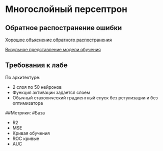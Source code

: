 # Многослойный персептрон

## Обратное распостранение ошибки

[Хорошое объяснение обратного распостранения](https://medium.com/@tiago.tmleite/neural-networks-multilayer-perceptron-and-the-backpropagation-algorithm-a5cd5b904fde)

[Визульное представление модели обучения](https://www.youtube.com/watch?v=aircAruvnKk&list=PLZHQObOWTQDNU6R1_67000Dx_ZCJB-3pi&index=1)

## Требования к лабе

По архитектуре:
- 2 слоя по 50 нейронов
- Функция активации задается слоем
- Обычный стахохический градиентный спуск без регулизации и без оптимизатора

##Метрики:
#База
- R2
- MSE
- Кривая обучения
- ROC кривые
- AUC


